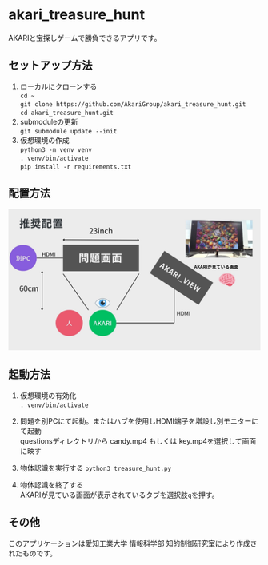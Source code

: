 
# akari_treasure_hunt
AKARIと宝探しゲームで勝負できるアプリです。  

## セットアップ方法
1. ローカルにクローンする  
`cd ~`  
`git clone https://github.com/AkariGroup/akari_treasure_hunt.git`  
`cd akari_treasure_hunt.git`  
2. submoduleの更新  
`git submodule update --init`  
3. 仮想環境の作成  
`python3 -m venv venv`  
`. venv/bin/activate`  
`pip install -r requirements.txt`  
## 配置方法
![AKARI_Setting.jpg](jpg/akaritreasurehunt.jpg)

## 起動方法
1. 仮想環境の有効化  
`. venv/bin/activate`

2. 問題を別PCにて起動。またはハブを使用しHDMI端子を増設し別モニターにて起動  
questionsディレクトリから candy.mp4 もしくは key.mp4を選択して画面に映す

3. 物体認識を実行する
`python3 treasure_hunt.py`

4. 物体認識を終了する  
AKARIが見ている画面が表示されているタブを選択肢`q`を押す。

## その他
このアプリケーションは愛知工業大学 情報科学部 知的制御研究室により作成されたものです。  
